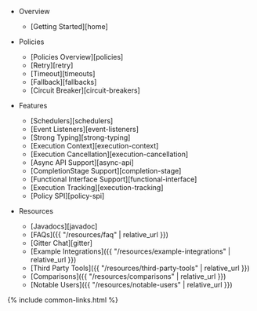 - Overview
  - [Getting Started][home]

- Policies
  - [Policies Overview][policies]
  - [Retry][retry]
  - [Timeout][timeouts]
  - [Fallback][fallbacks]
  - [Circuit Breaker][circuit-breakers]

- Features
  - [Schedulers][schedulers]
  - [Event Listeners][event-listeners]
  - [Strong Typing][strong-typing]
  - [Execution Context][execution-context]
  - [Execution Cancellation][execution-cancellation]
  - [Async API Support][async-api]
  - [CompletionStage Support][completion-stage]
  - [Functional Interface Support][functional-interface]
  - [Execution Tracking][execution-tracking]
  - [Policy SPI][policy-spi]

- Resources
  - [Javadocs][javadoc]
  - [FAQs]({{ "/resources/faq" | relative_url }})
  - [Gitter Chat][gitter]
  - [Example Integrations]({{ "/resources/example-integrations" | relative_url }})
  - [Third Party Tools]({{ "/resources/third-party-tools" | relative_url }})
  - [Comparisons]({{ "/resources/comparisons" | relative_url }})
  - [Notable Users]({{ "/resources/notable-users" | relative_url }})

{% include common-links.html %}